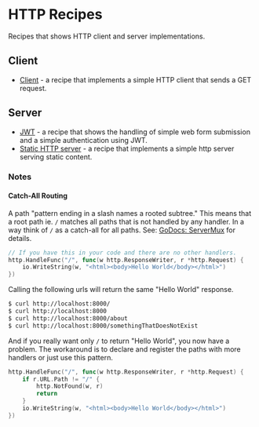 # HTTP Recipes

Recipes that shows HTTP client and server implementations.

## Client

* [Client](client) - a recipe that implements a simple HTTP client that sends a GET request.

## Server

* [JWT](server/jwt) - a recipe that shows the handling of simple web form submission and a simple authentication using JWT.
* [Static HTTP server](server/static) - a recipe that implements a simple http server serving static content.

### Notes

#### Catch-All Routing

A path "pattern ending in a slash names a rooted subtree." This means that a root path ie. `/` matches all paths that is not handled by any handler. In a way think of `/` as a catch-all for all paths. See: [GoDocs: ServerMux](https://pkg.go.dev/net/http#ServeMux) for details.

```go
// If you have this in your code and there are no other handlers.
http.HandleFunc("/", func(w http.ResponseWriter, r *http.Request) {
    io.WriteString(w, "<html><body>Hello World</body></html>")
})
```

Calling the following urls will return the same "Hello World" response.

```bash
$ curl http://localhost:8000/
$ curl http://localhost:8000
$ curl http://localhost:8000/about
$ curl http://localhost:8000/somethingThatDoesNotExist
```

And if you really want only `/` to return "Hello World", you now have a problem. The workaround is to declare and register the paths with more handlers or just use this pattern.

```go
http.HandleFunc("/", func(w http.ResponseWriter, r *http.Request) {
    if r.URL.Path != "/" {
        http.NotFound(w, r)
        return
    }
    io.WriteString(w, "<html><body>Hello World</body></html>")
})
```
